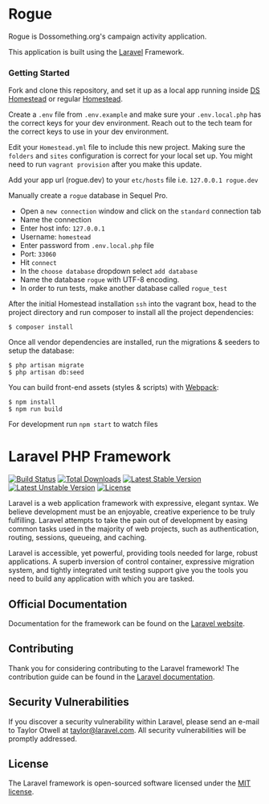 # Rogue

Rogue is Dossomething.org's campaign activity application.

This application is built using the [Laravel](https://laravel.com) Framework.

### Getting Started
Fork and clone this repository, and set it up as a local app running inside [DS Homestead](https://github.com/DoSomething/ds-homestead) or regular [Homestead](https://github.com/laravel/homestead).

Create a `.env` file from `.env.example` and make sure your `.env.local.php` has the correct keys for your dev environment. Reach out to the tech team for the correct keys to use in your dev environment.

Edit your `Homestead.yml` file to include this new project. Making sure the `folders` and `sites` configuration is correct for your local set up. You might need to run `vagrant provision` after you make this update.

Add your app url (rogue.dev) to your `etc/hosts` file i.e. `127.0.0.1 rogue.dev`

Manually create a `rogue` database in Sequel Pro.
  - Open a `new connection` window and click on the `standard` connection tab
  - Name the connection
  - Enter host info: `127.0.0.1`
  - Username: `homestead`
  - Enter password from `.env.local.php` file
  - Port: `33060`
  - Hit `connect`
  - In the `choose database` dropdown select `add database`
  - Name the database `rogue` with UTF-8 encoding.
  - In order to run tests, make another database called `rogue_test`

After the initial Homestead installation `ssh` into the vagrant box, head to the project directory and run composer to install all the project dependencies:

```shell
$ composer install
```

Once all vendor dependencies are installed, run the migrations & seeders to setup the database:

```shell
$ php artisan migrate
$ php artisan db:seed
```
You can build front-end assets (styles & scripts) with [Webpack](https://github.com/DoSomething/webpack-config):

```shell
$ npm install
$ npm run build
```

For development run `npm start` to watch files

# Laravel PHP Framework

[![Build Status](https://travis-ci.org/laravel/framework.svg)](https://travis-ci.org/laravel/framework)
[![Total Downloads](https://poser.pugx.org/laravel/framework/d/total.svg)](https://packagist.org/packages/laravel/framework)
[![Latest Stable Version](https://poser.pugx.org/laravel/framework/v/stable.svg)](https://packagist.org/packages/laravel/framework)
[![Latest Unstable Version](https://poser.pugx.org/laravel/framework/v/unstable.svg)](https://packagist.org/packages/laravel/framework)
[![License](https://poser.pugx.org/laravel/framework/license.svg)](https://packagist.org/packages/laravel/framework)

Laravel is a web application framework with expressive, elegant syntax. We believe development must be an enjoyable, creative experience to be truly fulfilling. Laravel attempts to take the pain out of development by easing common tasks used in the majority of web projects, such as authentication, routing, sessions, queueing, and caching.

Laravel is accessible, yet powerful, providing tools needed for large, robust applications. A superb inversion of control container, expressive migration system, and tightly integrated unit testing support give you the tools you need to build any application with which you are tasked.

## Official Documentation

Documentation for the framework can be found on the [Laravel website](http://laravel.com/docs).

## Contributing

Thank you for considering contributing to the Laravel framework! The contribution guide can be found in the [Laravel documentation](http://laravel.com/docs/contributions).

## Security Vulnerabilities

If you discover a security vulnerability within Laravel, please send an e-mail to Taylor Otwell at taylor@laravel.com. All security vulnerabilities will be promptly addressed.

## License

The Laravel framework is open-sourced software licensed under the [MIT license](http://opensource.org/licenses/MIT).
